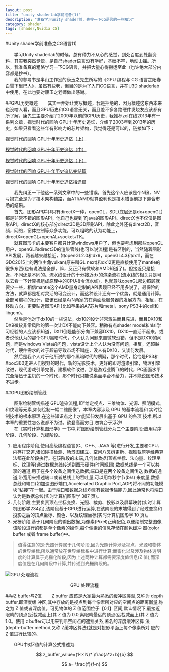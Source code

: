 ```yaml
---
layout: post
title: "unity shaderlab学前准备(1)"
description: "准备学习unity shader前，先抄一下CG语言的一些知识"
category: shader
tags: [shader,Nvidia CG]
---
```


#Unity shader学前准备之CG语言(1)

&#160; &#160; &#160; &#160;学习Unity shaderlab的时候，总有种力不从心的感觉，到处百度到处翻资料，其实我突然觉悟，是自己shader语言没有学好，基础不牢，地动山摇。所以，我准备真的粗略学习一下CG语言，并把大量心得搬运至此（也许绝大部分内容都是抄书）。<br>
&#160; &#160; &#160; &#160;我的参考书是半山工作室的康玉之先生所写的《GPU 编程与 CG 语言之阳春白雪下里巴人》，虽然有些老，但目的是为了入门CG语言，并在U3D shaderlab中使用，在此也要对康玉之老师做出感谢。
<!-- more -->

##GPU历史概述
&#160; &#160; &#160; &#160;其实一开始让我写概述，我是拒绝的，因为概述这东西本来也没啥人看，而且GPU历史和CG语言无关，而且差不多各路硬件发烧友应该都有所了解，康先生主要介绍了2009年以前的GPU历史，我推荐zol在线2013年有一系列文章，视觉时代的回响 GPU十年历史追忆，介绍了2003年到2013年的历史，如果只看看这些年有影响力的芯片架构，我觉得还是可以的，链接如下：

[视觉时代的回响 GPU十年历史追忆（上）](http://vga.zol.com.cn/388/3889961.html)

[视觉时代的回响 GPU十年历史追忆（中）](http://vga.zol.com.cn/390/3907374.html)

[视觉时代的回响 GPU十年历史追忆（下）](http://vga.zol.com.cn/392/3920428.html)

[视觉时代的回响 GPU十年历史追忆完结篇](http://vga.zol.com.cn/393/3933133.html)

[视觉时代的回响 GPU十年历史追忆拾遗篇](http://vga.zol.com.cn/399/3990591.html)

&#160; &#160; &#160; &#160;我先纠正一下他这一系列文章中的一些错误，首先这个人应该是个N粉，NV亏损完全是为了技术架构铺路，而ATI/AMD就算盈利也是技术错误前提下迎合市场的结果。<br>
&#160; &#160; &#160; &#160;首先，图形API并非只有directX一种，openGL，SDL(底层还是dx+openGL)都是非常不错的图形API，他自己也提到了java的图形API。directX也不仅仅是图形API，directX的核心部分direct3D是3D图形API，除此之外还有direct2D，音频，网络，窗体控制等众多功能，可以粗略的认为功能上，directX=openGL+openAL+socket+TK。<br>
&#160; &#160; &#160; &#160;就算图形卡的主要客户都只计算windows用户了，但也要考虑到那些openGL用户，openGL和direct3D的渲染管线(也可以说流程)是有区别的，当然随着图形API发展，两者越来越接近，如openGL2.0和dx9，openGL4.3和dx11，而在GDC2015上的两位主角vulkan(原来叫GL next)和dx12更是直接使用了mantle的很多东西(也有说法是全部，嘛，反正只有微软和AMD知道了)。但接近只是接近，不同还是不同的。流水线设计的十分接近dx的渲染流程(流水线的相关只是可以去看一下计算机组成原理中的CPU指令流水线)，也就意味openGL那边照顾就要少一些，相信mantle这个AMD量身定制的API表现已经不用多说了，最保险的方法，就算都是相对灵活的可变设计，而这种设计还有一个优势，就是通用计算。全部可编程的设计，应该已经是A/N两家的在桌面级服务器的发展方向，相反，在移动方向，更要贴近图形API(比如苹果的A7芯片和metal，sony PS3中的cell和libgcm)。<br>
&#160; &#160; &#160; &#160;然后是他对于dx10的一些说法，dx10的设计非常激进而且先进，而且DX10和DX9微软非常风险的第一次让DX不能向下兼容。稍微有点shader model和hlsl学习经验的人应该都知道，DX11倒是能部分向下兼容DX10。DX10一直活不起来，或者说他认为的那个GPU黑暗时代，个人认为问题来自微软没错，但不是DX10的问题，而是windows Vista的问题，vista设计上个人认为没有问题，相反，还超越时代，硬件需求的过于超前导致市场不叫座，没人有DX10，又谈何发展。<br>
&#160; &#160; &#160; &#160;然后是我个人对于他所说的那个黑暗时代的质疑，那个时代，恰恰是PS3和Xbox360走进人们视野的时代，新的光影技术，更好的即时渲染引擎，物理引擎改进，现代游戏引擎完善，建模软件改进，那是游戏业腾飞的时代，PC画面水平完全落伍于主机的一个时代，那个时代只能说桌面平台不给力，并不能说图形技术不进步。

##GPU图形绘制管线

&#160; &#160; &#160; &#160;图形绘制管线描述 GPU渲染流程,即“给定视点、三维物体、光源、照明模式,和纹理等元素,如何绘制一幅二维图像”。本章内容涉及 GPU 的基本流程和 实时绘制技术的根本原理,在这些知识点之上才能延伸发展出基于 GPU 的各项 技术,所以本章的重要性怎么说都不为过。欲登高而穷目,勿筑台于浮沙!<br>
&#160; &#160; &#160; &#160;在《实时计算机图形学》一书中,将图形绘制管线分为三个主要阶段:应用程序阶段、几何阶段、光栅阶段。<br>
1. 应用程序阶段,使用高级编程语言(C、C++、JAVA 等)进行开发,主要和CPU、内存打交道,诸如碰撞检测、场景图建立、空间八叉树更新、视锥裁剪等经典算法都在此阶段执行。在该阶段的末端,几何体数据(顶点坐标、法向量、纹理坐标、纹理等)通过数据总线传送到图形硬件(时间瓶颈);数据总线是一个可以共享的通道,用于在多个设备之间传送数据;端口是在两个设备之间传送 数据的通道;带宽用来描述端口或者总线上的吞吐量,可以用每秒字节(b/s) 来度量,数据总线和端口(如加速图形端口,Accelerated Graphic Port,AGP)将不同的功能模块“粘接”在一起。由于端口和数据总线均具有数据传输能力,因此通常也将端口认为是数据总线(实时计算机图形学 387 页)。
2. 几何阶段,主要负责顶点坐标变换、光照、裁剪、投影以及屏幕映射(实时计算机图形学234页),该阶段基于GPU进行运算,在该阶段的末端得到了经过变换和投影之后的顶点坐标、颜色、以及纹理坐标(实时计算机图形学 10 页)。
3. 光栅阶段,基于几何阶段的输出数据,为像素(Pixel)正确配色,以便绘制完整图像,该阶段进行的都是单个像素的操作,每个像素的信息存储在颜色缓冲 器(color buffer 或者 frame buffer)中。
> 值得注意的是:光照计算属于几何阶段,因为光照计算涉及视点、光源和物体的世界坐标,所以通常放在世界坐标系中进行计算;而雾化以及涉及物体透明度的计算属于光栅化阶段,因为上述两种计算都需要深度值信息(Z 值),而深度值是在几何阶段中计算,并传递到光栅阶段的。 

![GPU 处理流程](http://image17-c.poco.cn/mypoco/myphoto/20150516/17/17800049220150516174226040_640.jpg?1024x657_120)
<center>GPU 处理流程</center>

###Z buffer与Z值
&#160; &#160; &#160; &#160;Z buffer 应该是大家最为熟悉的缓冲区类型,又称为 depth buffer,即深度缓 冲区,其中存放的是视点到每个像素所对应的空间点的距离衡量,称之为 Z 值或者深度值。可见物体的 Z 值范围位于【0,1】区间,默认情况下,最接近眼睛的顶点(近裁减面上)其 Z 值为 0.0,离眼睛最远的顶点(远裁减面上)其 Z 值为 1.0。使用 z buffer可以用来判断空间点的遮挡关系,著名的深度缓冲区算 法(depth-buffer method,又称 Z缓冲区算法)就是对投影平面上每个像素所对 应的 Z 值进行比较的。

&#160; &#160; &#160; &#160;GPU中对Z值的计算公式描述为:

$$
z_buffer_value=(1<<N)* \frac{a*z+b}{b}
$$

$$
a= \frac{f}{f-n}
$$